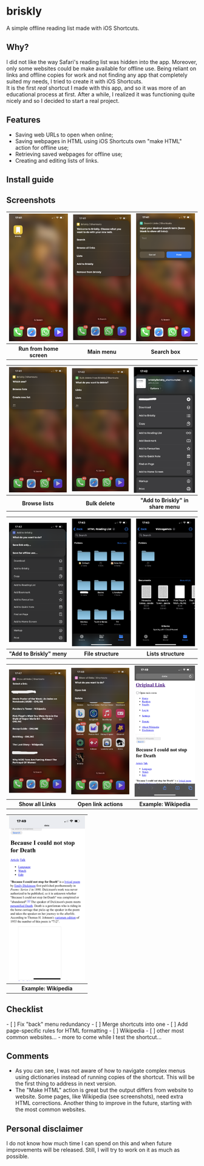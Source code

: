 # briskly
A simple offline reading list made with iOS Shortcuts. 

<h2>Why?</h2>
<p>I did not like the way Safari's reading list was hidden into the app. Moreover, only some websites could be make available for offline use. Being reliant on links and offline copies for work and not finding any app that completely suited my needs, I tried to create it with iOS Shortcuts. <br>
It is the first <i>real</i> shortcut I made with this app, and so it was more of an educational process at first. After a while, I realized it was functioning quite nicely and so I decided to start a real project. <br></p>

<h2>Features</h2>
<ul>
 <li>Saving web URLs to open when online;</li>
 <li>Saving webpages in HTML using iOS Shortcuts own "make HTML" action for offline use;</li>
 <li>Retrieving saved webpages for offline use;</li>
 <li>Creating and editing lists of links.</li>
</ul>

## Install guide

<h2>Screenshots</h2>
<table>
 <tr>
  <th><img src="screenshots/IMG_4907.png" width="200"></th>
  <th><img src="screenshots/IMG_4908.png" width="200"></th>
  <th><img src="screenshots/IMG_4909.png" width="200"></th>
 </tr>
 <tr>
 <th>Run from home screen</th>
  <th>Main menu</th>
  <th>Search box</th>
 </tr>
</table>

<table>
  <tr>
  <th><img src="screenshots/IMG_4910.png" width="200"></th>
  <th><img src="screenshots/IMG_4911.png" width="200"></th>
  <th><img src="screenshots/IMG_4912.png" width="200"></th>
 </tr>
 <tr>
  <th>Browse lists</th>
  <th>Bulk delete</th>
  <th>"Add to Briskly" in share menu</th>
 </tr>
</table>


<table>
 <tr>
  <th><img src="screenshots/IMG_4913.png" width="200"></th>
  <th><img src="screenshots/IMG_4914.png" width="200"></th>
  <th><img src="screenshots/IMG_4915.png" width="200"></th>
 </tr>
 <tr>
  <th>"Add to Briskly" meny</th>
  <th>File structure</th>
  <th>Lists structure</th>
 </tr>
</table>


<table>
 <tr>
 <th><img src="screenshots/IMG_4916.png" width="200"></th>
  <th><img src="screenshots/IMG_4917.png" width="200"></th>
  <th><img src="screenshots/IMG_4919.png" width="200"></th>
 </tr>

  <tr>
  <th>Show all Links</th>
  <th>Open link actions</th>
  <th>Example: Wikipedia</th>
 </tr>
</table>

<table>
 <tr>
  <th><img src="screenshots/IMG_4920.png" width="200"></th>
 </tr>

  <tr>
  <th>Example: Wikipedia</th>
 </tr>
</table>

<h2>Checklist</h2>
 - [ ] Fix "back" menu redundancy
 - [ ] Merge shortcuts into one
 - [ ] Add page-specific rules for HTML formatting
	 - [ ] Wikipedia
	 - [ ] other most common websites...
  - more to come while I test the shortcut...

## Comments
<ul>
 <li>As you can see, I was not aware of how to navigate complex menus using dictionaries instead of running copies of the shortcut. This will be the first thing to address in next version.<br></li>
 <li>The "Make HTML" action is great but the output differs from website to website. Some pages, like Wikipedia (see screenshots), need extra HTML corrections. Another thing to improve in the future, starting with the most common websites. </li>
</ul>

<h2>Personal disclaimer</h2>
I do not know how much time I can spend on this and when future improvements will be released. Still, I will try to work on it as much as possible.
